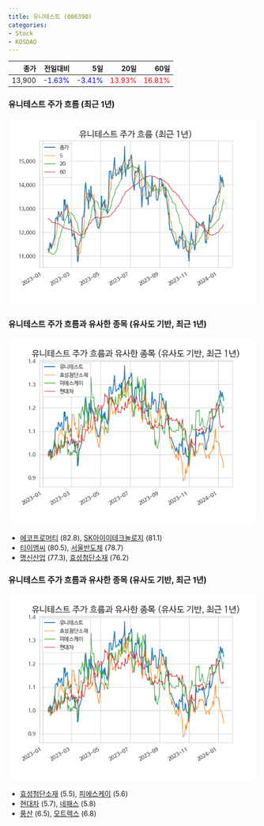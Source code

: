 ```yaml
---
title: 유니테스트 (086390)
categories:
- Stock
- KOSDAQ
---
```


|종가|전일대비|5일|20일|60일|
|---:|-------:|--:|---:|---:|
|13,900|<span style="color: blue">-1.63%</span>|<span style="color: blue">-3.41%</span>|<span style="color: red">13.93%</span>|<span style="color: red">16.81%</span>|

<!-- more -->
### 유니테스트 주가 흐름 (최근 1년)
![086390](/assets/images/stock/086390.png)


### 유니테스트 주가 흐름과 유사한 종목 (유사도 기반, 최근 1년)
![086390](/assets/images/stock/086390_sim.png)

- [에코프로머티](/450080/) (82.8), [SK아이이테크놀로지](/361610/) (81.1)
- [티이엠씨](/425040/) (80.5), [서울반도체](/046890/) (78.7)
- [명신산업](/009900/) (77.3), [효성첨단소재](/298050/) (76.2)


### 유니테스트 주가 흐름과 유사한 종목 (유사도 기반, 최근 1년)
![086390](/assets/images/stock/086390_sim.png)

- [효성첨단소재](/298050/) (5.5), [피에스케이](/319660/) (5.6)
- [현대차](/005380/) (5.7), [네패스](/033640/) (5.8)
- [풍산](/103140/) (6.5), [모트렉스](/118990/) (6.8)